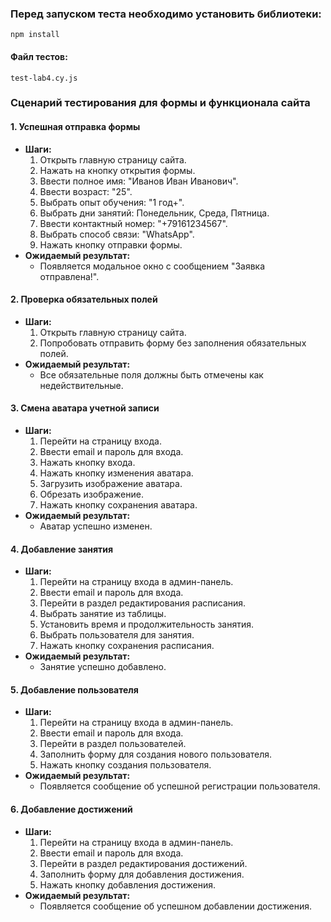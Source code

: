 ### Перед запуском теста необходимо установить библиотеки:
```
npm install
```

#### Файл тестов:
```
test-lab4.cy.js
```

### Сценарий тестирования для формы и функционала сайта

#### 1. Успешная отправка формы
- **Шаги:**
  1. Открыть главную страницу сайта.
  2. Нажать на кнопку открытия формы.
  3. Ввести полное имя: "Иванов Иван Иванович".
  4. Ввести возраст: "25".
  5. Выбрать опыт обучения: "1 год+".
  6. Выбрать дни занятий: Понедельник, Среда, Пятница.
  7. Ввести контактный номер: "+79161234567".
  8. Выбрать способ связи: "WhatsApp".
  9. Нажать кнопку отправки формы.
- **Ожидаемый результат:**
  - Появляется модальное окно с сообщением "Заявка отправлена!".

#### 2. Проверка обязательных полей
- **Шаги:**
  1. Открыть главную страницу сайта.
  2. Попробовать отправить форму без заполнения обязательных полей.
- **Ожидаемый результат:**
  - Все обязательные поля должны быть отмечены как недействительные.

#### 3. Смена аватара учетной записи
- **Шаги:**
  1. Перейти на страницу входа.
  2. Ввести email и пароль для входа.
  3. Нажать кнопку входа.
  4. Нажать кнопку изменения аватара.
  5. Загрузить изображение аватара.
  6. Обрезать изображение.
  7. Нажать кнопку сохранения аватара.
- **Ожидаемый результат:**
  - Аватар успешно изменен.

#### 4. Добавление занятия
- **Шаги:**
  1. Перейти на страницу входа в админ-панель.
  2. Ввести email и пароль для входа.
  3. Перейти в раздел редактирования расписания.
  4. Выбрать занятие из таблицы.
  5. Установить время и продолжительность занятия.
  6. Выбрать пользователя для занятия.
  7. Нажать кнопку сохранения расписания.
- **Ожидаемый результат:**
  - Занятие успешно добавлено.

#### 5. Добавление пользователя
- **Шаги:**
  1. Перейти на страницу входа в админ-панель.
  2. Ввести email и пароль для входа.
  3. Перейти в раздел пользователей.
  4. Заполнить форму для создания нового пользователя.
  5. Нажать кнопку создания пользователя.
- **Ожидаемый результат:**
  - Появляется сообщение об успешной регистрации пользователя.

#### 6. Добавление достижений
- **Шаги:**
  1. Перейти на страницу входа в админ-панель.
  2. Ввести email и пароль для входа.
  3. Перейти в раздел редактирования достижений.
  4. Заполнить форму для добавления достижения.
  5. Нажать кнопку добавления достижения.
- **Ожидаемый результат:**
  - Появляется сообщение об успешном добавлении достижения.
